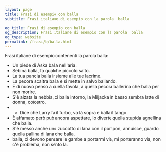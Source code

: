 ```yaml
---
layout: page
title: Frasi di esempio con balla 
subtitle: Frasi italiane di esempio con la parola  balla

og_title: Frasi di esempio con balla 
og_description: Frasi italiane di esempio con la parola  balla
og_type: website
permalink: /frasi/b/balla.html
---
```


Frasi italiane di esempio contenenti la parola balla:


- Un piede di Aska balla nell'aria.
- Sebina balla, fa qualche piccolo salto.
- La tua pancia balla insieme alle tue lacrime.
- La pecora scaltra balla e si mette in salvo ballando.
- E di nuovo penso a quella favola, a quella pecora ballerina che balla per non morire.
- S'è alzata la nebbia, ci balla intorno, la Miljacka in basso sembra latte di donna, colostro.
- - Dice che Larry fa il furbo, va là sopra e balla il tango.
- È affamato però può ancora aspettare, lo diverte quella stupida agnellina che balla.
- S'è messo anche uno zuccotto di lana con il pompon, annuisce, guardo quella pallina di lana che balla.
- balla, ci devono pensare le gambe a portarmi via, mi porteranno via, non c'è problema, non sento la.
